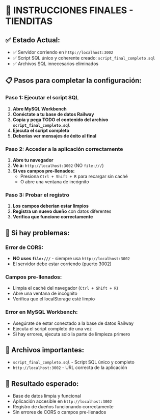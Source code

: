 # 🎯 INSTRUCCIONES FINALES - TIENDITAS

## ✅ **Estado Actual:**
- ✅ Servidor corriendo en `http://localhost:3002`
- ✅ Script SQL único y coherente creado: `script_final_completo.sql`
- ✅ Archivos SQL innecesarios eliminados

## 📋 **Pasos para completar la configuración:**

### **Paso 1: Ejecutar el script SQL**
1. **Abre MySQL Workbench**
2. **Conéctate a tu base de datos Railway**
3. **Copia y pega TODO el contenido del archivo `script_final_completo.sql`**
4. **Ejecuta el script completo**
5. **Deberías ver mensajes de éxito al final**

### **Paso 2: Acceder a la aplicación correctamente**
1. **Abre tu navegador**
2. **Ve a:** `http://localhost:3002` (NO `file:///`)
3. **Si ves campos pre-llenados:**
   - Presiona `Ctrl + Shift + R` para recargar sin caché
   - O abre una ventana de incógnito

### **Paso 3: Probar el registro**
1. **Los campos deberían estar limpios**
2. **Registra un nuevo dueño** con datos diferentes
3. **Verifica que funcione correctamente**

## 🔧 **Si hay problemas:**

### **Error de CORS:**
- **NO uses `file:///`** - siempre usa `http://localhost:3002`
- El servidor debe estar corriendo (puerto 3002)

### **Campos pre-llenados:**
- Limpia el caché del navegador (`Ctrl + Shift + R`)
- Abre una ventana de incógnito
- Verifica que el localStorage esté limpio

### **Error en MySQL Workbench:**
- Asegúrate de estar conectado a la base de datos Railway
- Ejecuta el script completo de una vez
- Si hay errores, ejecuta solo la parte de limpieza primero

## 📁 **Archivos importantes:**
- `script_final_completo.sql` - Script SQL único y completo
- `http://localhost:3002` - URL correcta de la aplicación

## 🎉 **Resultado esperado:**
- Base de datos limpia y funcional
- Aplicación accesible en `http://localhost:3002`
- Registro de dueños funcionando correctamente
- Sin errores de CORS o campos pre-llenados 